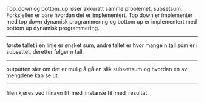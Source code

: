 Top_down og bottom_up løser akkuratt samme problemet, subsetsum. Forksjellen er bare hvordan det er implementert. Top down er implementer med top down dynamisk programmering
og bottom up er implementert med bottom up dynamisk programmering. <br/>
****
første tallet i en linje er ønsket sum, andre tallet er hvor mange n tall som er i subsettet, deretter følger n tall. 
****
outputten sier om det er mulig å gå en slik subsettsum og hvordan en av mengdene kan se ut.
****

filen kjøres ved filnavn fil_med_instanse fil_med_resultat.
